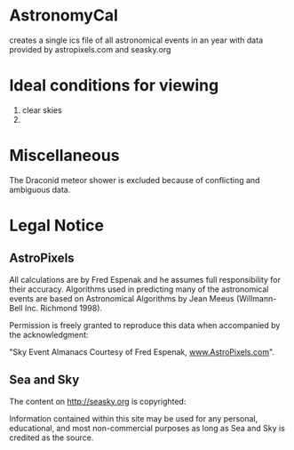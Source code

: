 # AstronomyCal
creates a single ics file of all astronomical events in an year with data provided by astropixels.com and seasky.org

# Ideal conditions for viewing
1. clear skies
2. 

# Miscellaneous
The Draconid meteor shower is excluded because of conflicting and ambiguous data.


# Legal Notice

## AstroPixels
All calculations are by Fred Espenak and he assumes full responsibility for their accuracy. Algorithms used in predicting many of the astronomical events are based on Astronomical Algorithms by Jean Meeus (Willmann-Bell Inc. Richmond 1998).

Permission is freely granted to reproduce this data when accompanied by the acknowledgment:

"Sky Event Almanacs Courtesy of Fred Espenak, www.AstroPixels.com".

## Sea and Sky
The content on http://seasky.org is copyrighted:

Information contained within this site may be used for any personal, educational, and most non-commercial purposes as long as Sea and Sky is credited as the source.

